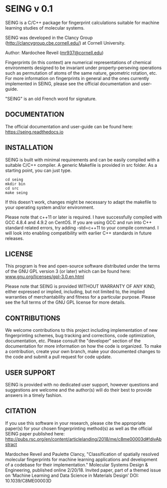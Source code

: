 SEING v 0.1
============


SEING is a C/C++ package for fingerprint calculations suitable for machine learning studies 
of molecular systems. 

SEING was developed in the Clancy Group (http://clancygroup.cbe.cornell.edu/) at Cornell University.

Author: Mardochee Reveil (mr937@cornell.edu)

Fingerprints (in this context) are numerical representations of chemical environments designed 
to be invariant under property-perseving operations such as permutation of atoms of the same 
nature, geometric rotation, etc. For more information on fingerprints in general and the ones 
currently implemented in SEING, please see the official documentation and user-guide.

"SEING" is an old French word for signature.

DOCUMENTATION
--------------

The official documentation and user-guide can be found here: https://seing.readthedocs.io


INSTALLATION
-------------

SEING is built with minimal requirements and can be easily compiled with a suitable
C/C++ compiler. A generic Makefile is provided in src folder. As a starting point,
you can just type.

```
cd seing
mkdir bin			
cd src
make seing
```

If this doesn't work, changes might be necessary to adapt the makefile to your 
operating system and/or environment.

Please note that c++11 or later is required. I have successfully compiled with GCC 4.8.4 and 4.9.2 on CentOS.
If you are using GCC and run into C++ standard related errors, try adding -std=c++11 to your compile command.
I will look into enabling compatibility with earlier C++ standards in future releases.

LICENSE
----------

This program is free and open-source software distributed under the terms of the GNU GPL version 3 
(or later) which can be found here: www.gnu.org/licenses/gpl-3.0.en.html

Please note that SEING is provided WITHOUT WARRANTY OF ANY KIND, either expressed or implied, including,
but not limited to, the implied warranties of merchantability and fitness for a particular purpose. 
Please see the full terms of the GNU GPL license for more details. 


CONTRIBUTIONS
--------------

We welcome contributions to this project including implementation of new fingerprinting 
schemes, bug tracking and corrections, code optimization, documentation, etc. Please consult the 
"developer" section of the documentation for more information on how the code is organized. To make a contribution,
create your own branch, make your documented changes to the code and submit a pull request for code update.


USER SUPPORT
-------------

SEING is provided with no dedicated user support, however questions and suggestions are welcome and the author(s)
will do their best to provide answers in a timely fashion.


CITATION
----------

If you use this software in your research, please cite the appropriate paper(s) for your chosen fingerprinting method(s)
as well as the official SEING paper published here: http://pubs.rsc.org/en/content/articlelanding/2018/me/c8me00003d#!divAbstract

Mardochee Reveil and Paulette Clancy, "Classification of spatially resolved molecular fingerprints for machine learning applications and development of a codebase for their implementation." Molecular Systems Design & Engineering, published online 2/20/18. Invited paper, part of a themed issue on ‘Machine Learning and Data Science in Materials Design’ DOI: 10.1039/C8ME00003D
